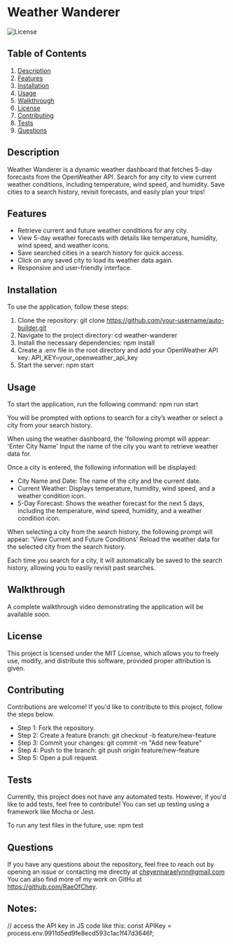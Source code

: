 # Weather Wanderer

![License](https://img.shields.io/badge/license-MIT-brightgreen.svg)

## Table of Contents
1. [Description](#description)
2. [Features](#features)
3. [Installation](#installation)
4. [Usage](#usage)
5. [Walkthrough](#walkthrough)
6. [License](#license)
7. [Contributing](#contributing)
8. [Tests](#tests)
9. [Questions](#questions)

## Description
Weather Wanderer is a dynamic weather dashboard that fetches 5-day forecasts from the OpenWeather API. Search for any city to view current weather conditions, including temperature, wind speed, and humidity. Save cities to a search history, revisit forecasts, and easily plan your trips!

## Features
- Retrieve current and future weather conditions for any city.
- View 5-day weather forecasts with details like temperature, humidity, wind speed, and weather icons.
- Save searched cities in a search history for quick access.
- Click on any saved city to load its weather data again.
- Responsive and user-friendly interface.

## Installation
To use the application, follow these steps:

1. Clone the repository: git clone https://github.com/your-username/auto-builder.git
2. Navigate to the project directory: cd weather-wanderer
3. Install the necessary dependencies: npm install
4. Create a .env file in the root directory and add your OpenWeather API key: API_KEY=your_openweather_api_key
5. Start the server: npm start

## Usage
To start the application, run the following command: npm run start

You will be prompted with options to search for a city’s weather or select a city from your search history.

When using the weather dashboard, the 'following prompt will appear: 'Enter City Name'
Input the name of the city you want to retrieve weather data for.

Once a city is entered, the following information will be displayed:
- City Name and Date: The name of the city and the current date.
- Current Weather: Displays temperature, humidity, wind speed, and a weather condition icon.
- 5-Day Forecast: Shows the weather forecast for the next 5 days, including the temperature, wind speed, humidity, and a weather condition icon.
  
When selecting a city from the search history, the following prompt will appear: 'View Current and Future Conditions'
Reload the weather data for the selected city from the search history.

Each time you search for a city, it will automatically be saved to the search history, allowing you to easily revisit past searches.

## Walkthrough
A complete walkthrough video demonstrating the application will be available soon.

## License
This project is licensed under the MIT License, which allows you to freely use, modify, and distribute this software, provided proper attribution is given.

## Contributing
Contributions are welcome!  If you'd like to contribute to this project, follow the steps below.

- Step 1: Fork the repository.
- Step 2: Create a feature branch: git checkout -b feature/new-feature
- Step 3: Commit your changes: git commit -m "Add new feature"
- Step 4: Push to the branch: git push origin feature/new-feature
- Step 5: Open a pull request.

## Tests
Currently, this project does not have any automated tests. However, if you'd like to add tests, feel free to contribute! You can set up testing using a framework like Mocha or Jest.

To run any test files in the future, use: npm test

## Questions
If you have any questions about the repository, feel free to reach out by opening an issue or contacting me directly at cheyennaraelynn@gmail.com You can also find more of my work on GitHu at https://github.com/RaeOfChey.


## Notes:
// access the API key in JS code like this: const APIKey = process.env.9911d5ed9fe8ecd593c1ac1f47d3646f;

